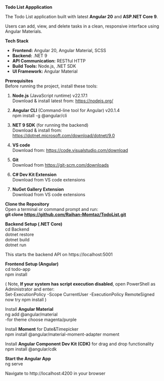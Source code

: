 **Todo List Appplication**

The Todo List application built with latest **Angular 20** and **ASP.NET Core 9**. 

Users can add, view, and delete tasks in a clean, responsive interface using Angular Materials.

**Tech Stack**
- **Frontend:** Angular 20, Angular Material, SCSS
- **Backend:** .NET 9 
- **API Communication:** RESTful HTTP
- **Build Tools:** Node.js, .NET SDK
- **UI Framework:** Angular Material

**Prerequisites**  
Before running the project, install these tools:

  1. **Node.js** (JavaScript runtime)  v22.17.1  
     Download & install latest from: https://nodejs.org/
     
  2. **Angular CLI** (Command-line tool for Angular)  v20.1.4  
     npm install -g @angular/cli
     
  3. **NET 9 SDK** (for running the backend)  
  Download & install from: https://dotnet.microsoft.com/download/dotnet/9.0
  
  4. **VS code**  
  Download from: https://code.visualstudio.com/download
  
  5. **Git**  
  Download from https://git-scm.com/downloads
  
  6. **C# Dev Kit Extension**  
  Download from VS code extensions
  
  7. **NuGet Gallery Extension**  
  Download from VS code extensions

**Clone the Repository**  
Open a terminal or command prompt and run:  
**git clone  https://github.com/Raihan-Momtaz/TodoList.git**

**Backend Setup (.NET Core)**  
cd Backend  
dotnet restore  
dotnet build  
dotnet run  

This starts the backend API on https://localhost:5001  

**Frontend Setup (Angular)**  
cd todo-app  
npm install  

( Note, **If your system has script execution disabled**, open PowerShell as Administrator and enter:  
Set-ExecutionPolicy -Scope CurrentUser -ExecutionPolicy RemoteSigned  
now try npm install )  

Install  **Angular Material**  
  ng add @angular/material  
  -for theme choose magenta/purple

Install  **Moment** for Date&Timepicker  
  npm install @angular/material-moment-adapter moment  

Install **Angular Component Dev Kit (CDK)** for drag and drop functionality  
npm install @angular/cdk  

**Start the Angular App**  
  ng serve  

Navigate to http://localhost:4200 in your browser  

